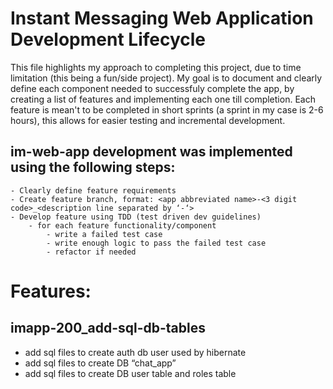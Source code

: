 # Instant Messaging Web Application Development Lifecycle

This file highlights my approach to completing this project, due to time limitation (this being a fun/side project). My goal 
is to document and clearly define each component needed to successfuly complete the app, by creating a list of features and 
implementing each one till completion. Each feature is mean't to be completed in short sprints (a sprint in my case is 
2-6 hours), this allows for easier testing and incremental development.

## im-web-app development was implemented using the following steps:
	- Clearly define feature requirements
	- Create feature branch, format: <app abbreviated name>-<3 digit code>_<description line separated by ‘-‘>
	- Develop feature using TDD (test driven dev guidelines) 
		- for each feature functionality/component
			- write a failed test case
			- write enough logic to pass the failed test case
			- refactor if needed

# Features:

## imapp-200_add-sql-db-tables
- add sql files to create auth db user used by hibernate
- add sql files to create DB “chat_app”
- add sql files to create DB user table and roles table 
